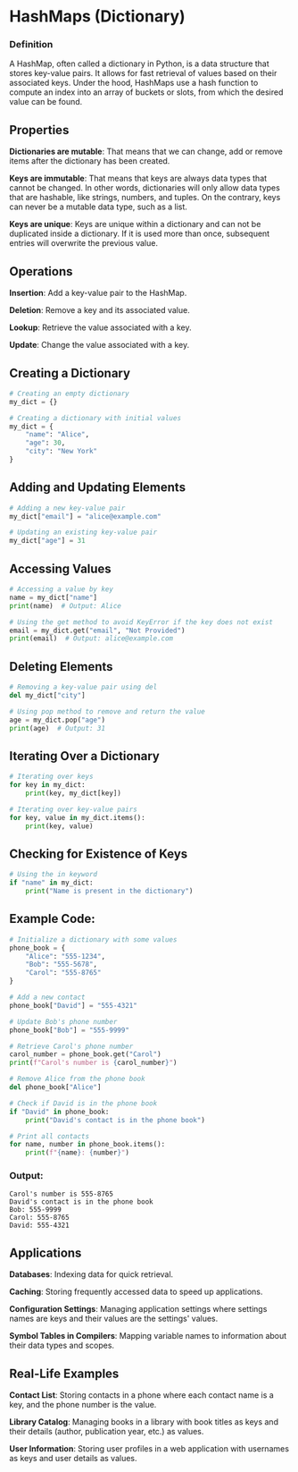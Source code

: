 # HashMaps (Dictionary)

### Definition
A HashMap, often called a dictionary in Python, is a data structure that stores key-value pairs. It allows for fast retrieval of values based on their associated keys. Under the hood, HashMaps use a hash function to compute an index into an array of buckets or slots, from which the desired value can be found.

## Properties
**Dictionaries are mutable**: That means that we can change, add or remove items after the dictionary has been created.

**Keys are immutable**: That means that keys are always data types that cannot be changed. In other words, dictionaries will only allow data types that are hashable, like strings, numbers, and tuples. On the contrary, keys can never be a mutable data type, such as a list.

**Keys are unique**: Keys are unique within a dictionary and can not be duplicated inside a dictionary. If it is used more than once, subsequent entries will overwrite the previous value.

## Operations
**Insertion**: Add a key-value pair to the HashMap.

**Deletion**: Remove a key and its associated value.

**Lookup**: Retrieve the value associated with a key.

**Update**: Change the value associated with a key.


## Creating a Dictionary

```python
# Creating an empty dictionary
my_dict = {}

# Creating a dictionary with initial values
my_dict = {
    "name": "Alice",
    "age": 30,
    "city": "New York"
}
```

## Adding and Updating Elements

```python
# Adding a new key-value pair
my_dict["email"] = "alice@example.com"

# Updating an existing key-value pair
my_dict["age"] = 31
```

## Accessing Values

```python
# Accessing a value by key
name = my_dict["name"]
print(name)  # Output: Alice

# Using the get method to avoid KeyError if the key does not exist
email = my_dict.get("email", "Not Provided")
print(email)  # Output: alice@example.com
```

## Deleting Elements

```python
# Removing a key-value pair using del
del my_dict["city"]

# Using pop method to remove and return the value
age = my_dict.pop("age")
print(age)  # Output: 31
```

## Iterating Over a Dictionary

```python
# Iterating over keys
for key in my_dict:
    print(key, my_dict[key])

# Iterating over key-value pairs
for key, value in my_dict.items():
    print(key, value)
```

## Checking for Existence of Keys

``` python
# Using the in keyword
if "name" in my_dict:
    print("Name is present in the dictionary")
```

## Example Code:

```python
# Initialize a dictionary with some values
phone_book = {
    "Alice": "555-1234",
    "Bob": "555-5678",
    "Carol": "555-8765"
}

# Add a new contact
phone_book["David"] = "555-4321"

# Update Bob's phone number
phone_book["Bob"] = "555-9999"

# Retrieve Carol's phone number
carol_number = phone_book.get("Carol")
print(f"Carol's number is {carol_number}")

# Remove Alice from the phone book
del phone_book["Alice"]

# Check if David is in the phone book
if "David" in phone_book:
    print("David's contact is in the phone book")

# Print all contacts
for name, number in phone_book.items():
    print(f"{name}: {number}")
```

### Output:
```
Carol's number is 555-8765
David's contact is in the phone book
Bob: 555-9999
Carol: 555-8765
David: 555-4321
```

## Applications

**Databases**: Indexing data for quick retrieval. 

**Caching**: Storing frequently accessed data to speed up applications.

**Configuration Settings**: Managing application settings where settings names are keys and their values are the settings' values.

**Symbol Tables in Compilers**: Mapping variable names to information about their data types and scopes.


## Real-Life Examples

**Contact List**: Storing contacts in a phone where each contact name is a key, and the phone number is the value.

**Library Catalog**: Managing books in a library with book titles as keys and their details (author, publication year, etc.) as values.

**User Information**: Storing user profiles in a web application with usernames as keys and user details as values.
